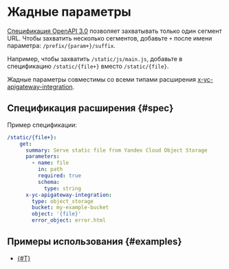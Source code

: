 # Жадные параметры

[Спецификация OpenAPI 3.0](https://github.com/OAI/OpenAPI-Specification) позволяет захватывать только один сегмент URL. Чтобы захватить несколько сегментов, добавьте `+` после имени параметра: `/prefix/{param+}/suffix`.

Например, чтобы захватить `/static/js/main.js`, добавьте в спецификацию `/static/{file+}` вместо `/static/{file}`.

Жадные параметры совместимы со всеми типами расширения [x-yc-apigateway-integration](./index.md#integration).

## Спецификация расширения {#spec}

Пример спецификации:

```yaml
/static/{file+}:
    get:
      summary: Serve static file from Yandex Cloud Object Storage
      parameters:
        - name: file
          in: path
          required: true
          schema:
            type: string
      x-yc-apigateway-integration:
        type: object_storage
        bucket: my-example-bucket
        object: '{file}'
        error_object: error.html
```

## Примеры использования {#examples}

* [{#T}](../../tutorials/deploy-app-container.md)
